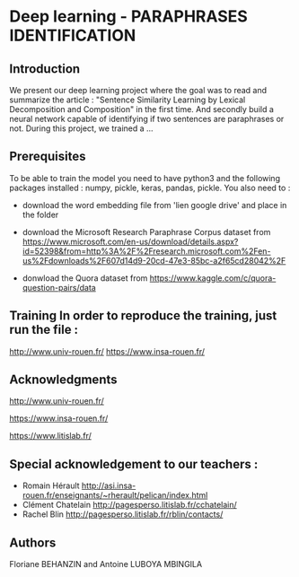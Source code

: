 # Deep learning - PARAPHRASES IDENTIFICATION 
## Introduction
We present our deep learning project where the goal was to read and summarize the article : "Sentence Similarity Learning by Lexical Decomposition and Composition" in the first time. And secondly build a neural network capable of identifying if two sentences are paraphrases or not. During this project, we trained a ... 

## Prerequisites 
To be able to train the model you need to have python3 and the following packages installed : numpy, pickle, keras, pandas, pickle. You also need to :
* download the word embedding file from 'lien google drive' and place in the folder 

* download the Microsoft Research Paraphrase Corpus dataset from https://www.microsoft.com/en-us/download/details.aspx?id=52398&from=http%3A%2F%2Fresearch.microsoft.com%2Fen-us%2Fdownloads%2F607d14d9-20cd-47e3-85bc-a2f65cd28042%2F 
* donwload the Quora dataset from https://www.kaggle.com/c/quora-question-pairs/data 

## Training In order to reproduce the training, just run the file :
http://www.univ-rouen.fr/ https://www.insa-rouen.fr/ 

## Acknowledgments
http://www.univ-rouen.fr/

https://www.insa-rouen.fr/

https://www.litislab.fr/

## Special acknowledgement to our teachers : 
* Romain Hérault http://asi.insa-rouen.fr/enseignants/~rherault/pelican/index.html 
* Clément Chatelain http://pagesperso.litislab.fr/cchatelain/ 
* Rachel Blin http://pagesperso.litislab.fr/rblin/contacts/ 

## Authors 

Floriane BEHANZIN and  Antoine LUBOYA MBINGILA
